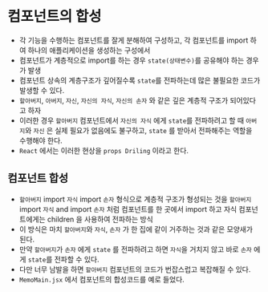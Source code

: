 # 컴포넌트의 합성

- 각 기능을 수행하는 컴포넌트를 잘게 분해하여 구성하고, 각 컴포넌트를 import 하여 하나의 애플리케이션을 생성하는 구성에서
- 컴포넌트가 계층적으로 import를 하는 경우 `state(상태변수)`를 공유해야 하는 경우가 발생
- 컴포넌트 상속의 계층구조가 깊어질수록 `state`를 전파하는데 많은 불필요한 코드가 발생할 수 있다.
- `할아버지`, `아버지`, `자신`, `자신의 자식`, `자신의 손자` 와 같은 깊은 계층적 구조가 되어있다고 하자
- 이러한 경우 `할아버지` 컴포넌트에서 `자신의 자식` 에게 `state`를 전파하려고 할 때 `아버지`와 `자신` 은 실제 필요가 없음에도 불구하고, `state` 를 받아서 전파해주는 역할을 수행해야 한다.
- `React` 에서는 이러한 현상을 `props Driling` 이라고 한다.

## 컴포넌트 합성

- `할아버지` import `자식` import `손자` 형식으로 계층적 구조가 형성되는 것을 `할아버지` import `자식` and import `손자` 처럼 컴포넌트를 한 곳에서 import 하고 자식 컴포넌트에게는 children 을 사용하여 전파하는 방식
- 이 방식은 마치 `할아버지`와 `자식`, `손자` 가 한 집에 같이 거주하는 것과 같은 모양새가 된다.
- 만약 `할아버지`가 `손자` 에게 `state` 를 전파하려고 하면 `자식`을 거치지 않고 바로 `손자` 에게 `state`를 전파할 수 있다.
- 다만 너무 남발을 하면 `할아버지` 컴포넌트의 코드가 번잡스럽고 복잡해질 수 있다.
- `MemoMain.jsx` 에서 컴포넌트의 합성코드를 예로 들었다.
